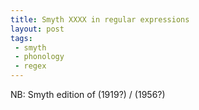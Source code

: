 ```yaml
---
title: Smyth XXXX in regular expressions
layout: post
tags:
 - smyth
 - phonology
 - regex
---
```



NB: Smyth edition of (1919?) / (1956?)
